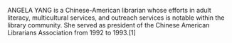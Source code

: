 ANGELA YANG is a Chinese-American librarian whose efforts in adult literacy, multicultural services, and outreach services is notable within the library community. She served as president of the Chinese American Librarians Association from 1992 to 1993.[1]
